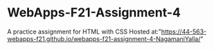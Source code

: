 # WebApps-F21-Assignment-4
A practice assignment for HTML with CSS
Hosted at:"https://44-563-webapps-f21.github.io/webapps-f21-assignment-4-NagamaniYalla/"